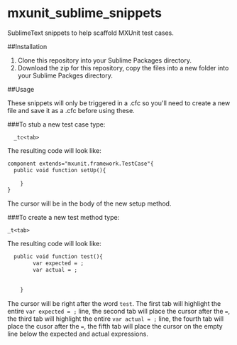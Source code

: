 mxunit_sublime_snippets
=======================

SublimeText snippets to help scaffold MXUnit test cases.

##Installation

 1. Clone this repository into your Sublime Packages directory.
 2. Download the zip for this repository, copy the files into a new folder into your Sublime Packges directory.

##Usage

These snippets will only be triggered in a .cfc so you'll need to create a new file and save it as a .cfc before using these.


###To stub a new test case type: 
```
  _tc<tab>
```

The resulting code will look like:

```cfml
component extends="mxunit.framework.TestCase"{
  public void function setUp(){
		
	}
}
```

The cursor will be in the body of the new setup method.

###To create a new test method type:

```
_t<tab>
```

The resulting code will look like:

```cfml
  public void function test(){
		var expected = ;
		var actual = ; 
		
		
	}
```

The cursor will be right after the word ```test```.  The first tab will highlight the entire ```var expected = ;``` line, the second tab will place the cursor after the ```=```, the third tab will highlight the entire ```var actual = ;``` line, the fourth tab will place the cusor after the ```=```, the fifth tab will place the cursor on the empty line below the expected and actual expressions.


